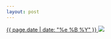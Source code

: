 ```yaml
---
layout: post
---
```


<p>
  <a href="/7">
    <time>{{ page.date | date: "%e %B %Y" }}</time>
    <img src="{{ site.assets_url }}/7.jpg">
  </a>
  
</p>
